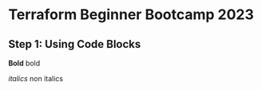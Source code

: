 # Terraform Beginner Bootcamp 2023

## Step 1: Using Code Blocks
**Bold** bold 

*italics* non italics
